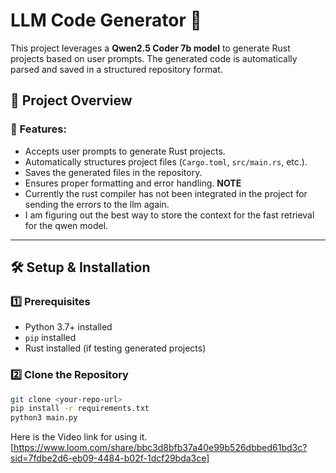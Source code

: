 # LLM Code Generator 🚀

This project leverages a **Qwen2.5 Coder 7b model** to generate Rust projects based on user prompts. The generated code is automatically parsed and saved in a structured repository format.

## 📜 Project Overview

### 🔹 Features:
- Accepts user prompts to generate Rust projects.
- Automatically structures project files (`Cargo.toml`, `src/main.rs`, etc.).
- Saves the generated files in the repository.
- Ensures proper formatting and error handling.
**NOTE**
- Currently the rust compiler has not been integrated in the project for sending the errors to the llm again. 
- I am figuring out the best way to store the context for the fast retrieval for the qwen model.
---

## 🛠️ Setup & Installation

### 1️⃣ Prerequisites
- Python 3.7+ installed
- `pip` installed
- Rust installed (if testing generated projects)

### 2️⃣ Clone the Repository
```sh
git clone <your-repo-url>
pip install -r requirements.txt
python3 main.py

```
Here is the Video link for using it. [https://www.loom.com/share/bbc3d8bfb37a40e99b526dbbed61bd3c?sid=7fdbe2d6-eb09-4484-b02f-1dcf29bda3ce]
